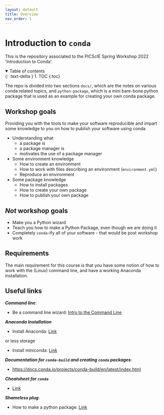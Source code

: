 ```yaml
---
layout: default
title: Overview
nav_order: 1
---
```


# Introduction to `conda`

This is the repository associated to the PICScIE Spring Workshop 2022
'Introduction to Conda'.

<details open markdown="block">
  <summary>
    Table of contents
  </summary>
  {: .text-delta }
1. TOC
{:toc}
</details>


The repo is divided into two sections `docs/`, which are the notes on various
conda related topics, and `python-package`, which is a mini bare-bone python
package that is used as an example for creating your own conda package.

## Workshop goals

Providing you with the tools to make your software reproducible and impart 
some knowledge to you on how to publish your software using conda

* Understanding what
    * a package is
    * a package manager is
    * motivates the use of a package manager
* Some environment knowledge
    * How to create an environment 
    * How to work with files describing an environment (`environment.yml`)
    * Reproduce an environment
* Some package knowledge
    * How to install packages
    * How to create your own package
    * How to publish your own package

## ***Not*** workshop goals

* Make you a Python wizard
* Teach you how to make a Python Package, even though we are doing it
* Completely `conda`-ify all of your software - that would be post workshop work

## Requirements

The main requirement for this course is that you have some notion of how to work
with the (Linux) command line, and have a working Anaconda installation.

## Useful links

***Command line***:
* Be a command line wizard: [Intro to the Command Line](https://github.com/gabeclass/introcmdline)

***Anaconda Installation***
* Install Anaconda: [Link](https://docs.anaconda.com/anaconda/install/index.html)

or less storage
* Install miniconda: [Link](https://docs.conda.io/en/latest/miniconda.html)

***Documentation for `conda-build` and creating `conda` packages***:
* https://docs.conda.io/projects/conda-build/en/latest/index.html

***Cheatsheet for `conda`***
* [Link](https://docs.conda.io/projects/conda/en/4.6.0/_downloads/52a95608c49671267e40c689e0bc00ca/conda-cheatsheet.pdf)

***Shameless plug***:
* How to make a python package: [Link](https://lsawade.github.io/how_to_make_a_python_package/index.html)

